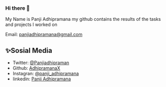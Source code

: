### Hi there 👋

My Name is Panji Adhipramana
my github contains the results of the tasks and projects I worked on

Email: panjiadhipramana@gmail.com

## ✨Sosial Media

- Twitter: [@Panjiadhipraman](https://twitter.com/Panjiadhipraman)
- Github: [AdhipramanaX](https://github.com/adhipramanax)
- Instagran: [@panji_adhipramana](https://github.com/adhipramanax)
- linkedin: [Panji Adhipramana](https://www.linkedin.com/in/panji-adhipramana)
